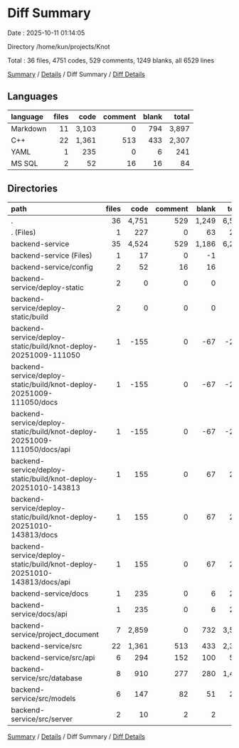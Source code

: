 # Diff Summary

Date : 2025-10-11 01:14:05

Directory /home/kun/projects/Knot

Total : 36 files,  4751 codes, 529 comments, 1249 blanks, all 6529 lines

[Summary](results.md) / [Details](details.md) / Diff Summary / [Diff Details](diff-details.md)

## Languages
| language | files | code | comment | blank | total |
| :--- | ---: | ---: | ---: | ---: | ---: |
| Markdown | 11 | 3,103 | 0 | 794 | 3,897 |
| C++ | 22 | 1,361 | 513 | 433 | 2,307 |
| YAML | 1 | 235 | 0 | 6 | 241 |
| MS SQL | 2 | 52 | 16 | 16 | 84 |

## Directories
| path | files | code | comment | blank | total |
| :--- | ---: | ---: | ---: | ---: | ---: |
| . | 36 | 4,751 | 529 | 1,249 | 6,529 |
| . (Files) | 1 | 227 | 0 | 63 | 290 |
| backend-service | 35 | 4,524 | 529 | 1,186 | 6,239 |
| backend-service (Files) | 1 | 17 | 0 | -1 | 16 |
| backend-service/config | 2 | 52 | 16 | 16 | 84 |
| backend-service/deploy-static | 2 | 0 | 0 | 0 | 0 |
| backend-service/deploy-static/build | 2 | 0 | 0 | 0 | 0 |
| backend-service/deploy-static/build/knot-deploy-20251009-111050 | 1 | -155 | 0 | -67 | -222 |
| backend-service/deploy-static/build/knot-deploy-20251009-111050/docs | 1 | -155 | 0 | -67 | -222 |
| backend-service/deploy-static/build/knot-deploy-20251009-111050/docs/api | 1 | -155 | 0 | -67 | -222 |
| backend-service/deploy-static/build/knot-deploy-20251010-143813 | 1 | 155 | 0 | 67 | 222 |
| backend-service/deploy-static/build/knot-deploy-20251010-143813/docs | 1 | 155 | 0 | 67 | 222 |
| backend-service/deploy-static/build/knot-deploy-20251010-143813/docs/api | 1 | 155 | 0 | 67 | 222 |
| backend-service/docs | 1 | 235 | 0 | 6 | 241 |
| backend-service/docs/api | 1 | 235 | 0 | 6 | 241 |
| backend-service/project_document | 7 | 2,859 | 0 | 732 | 3,591 |
| backend-service/src | 22 | 1,361 | 513 | 433 | 2,307 |
| backend-service/src/api | 6 | 294 | 152 | 100 | 546 |
| backend-service/src/database | 8 | 910 | 277 | 280 | 1,467 |
| backend-service/src/models | 6 | 147 | 82 | 51 | 280 |
| backend-service/src/server | 2 | 10 | 2 | 2 | 14 |

[Summary](results.md) / [Details](details.md) / Diff Summary / [Diff Details](diff-details.md)